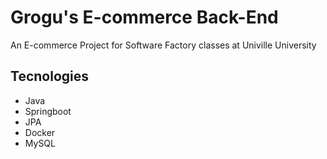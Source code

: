 # Grogu's E-commerce Back-End
An E-commerce Project for Software Factory classes at Univille University

## Tecnologies 

- Java
- Springboot
- JPA
- Docker
- MySQL
